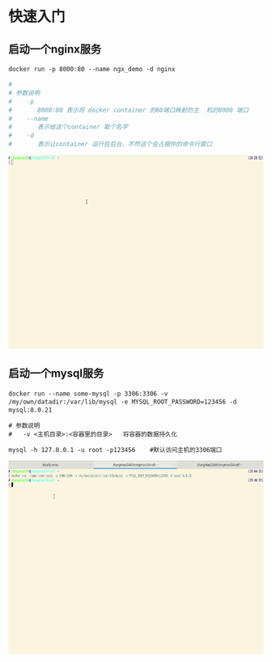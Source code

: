 # 快速入门

## 启动一个nginx服务

```shell
docker run -p 8000:80 --name ngx_demo -d nginx
```
```bash
#
# 参数说明
#    -p 
#       8000:80 表示将 docker container 的80端口映射的主  机的8000 端口 
#    --name 
#       表示给这个container 取个名字 
#    -d 
#       表示让container 运行在后台，不然这个会占据你的命令行窗口
```

<div align=left><img src="../../_images/docker/docker-quickstart-nginx.gif#pic_center" height="382" width="618"></div>

## 启动一个mysql服务

```shell
docker run --name some-mysql -p 3306:3306 -v /my/own/datadir:/var/lib/mysql -e MYSQL_ROOT_PASSWORD=123456 -d mysql:8.0.21
```
```shell
# 参数说明
#   -v <主机目录>:<容器里的目录>   将容器的数据持久化
```

```shell
mysql -h 127.0.0.1 -u root -p123456    #默认访问主机的3306端口
```
<div align=left><img src="../../_images/docker/docker-quickstart-mysql.gif#pic_center" height="382" width="618"></div>

